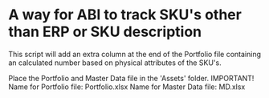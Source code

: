 # A way for ABI to track SKU's other than ERP or SKU description

This script will add an extra column at the end of the Portfolio file containing an calculated number based on physical attributes of the SKU's.

Place the Portfolio and Master Data file in the 'Assets' folder.
IMPORTANT! Name for Portfolio file: Portfolio.xlsx
           Name for Master Data file: MD.xlsx
